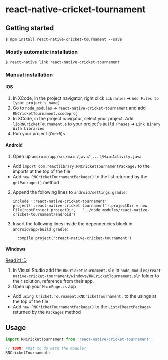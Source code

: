 
# react-native-cricket-tournament

## Getting started

`$ npm install react-native-cricket-tournament --save`

### Mostly automatic installation

`$ react-native link react-native-cricket-tournament`

### Manual installation


#### iOS

1. In XCode, in the project navigator, right click `Libraries` ➜ `Add Files to [your project's name]`
2. Go to `node_modules` ➜ `react-native-cricket-tournament` and add `RNCricketTournament.xcodeproj`
3. In XCode, in the project navigator, select your project. Add `libRNCricketTournament.a` to your project's `Build Phases` ➜ `Link Binary With Libraries`
4. Run your project (`Cmd+R`)<

#### Android

1. Open up `android/app/src/main/java/[...]/MainActivity.java`
  - Add `import com.reactlibrary.RNCricketTournamentPackage;` to the imports at the top of the file
  - Add `new RNCricketTournamentPackage()` to the list returned by the `getPackages()` method
2. Append the following lines to `android/settings.gradle`:
  	```
  	include ':react-native-cricket-tournament'
  	project(':react-native-cricket-tournament').projectDir = new File(rootProject.projectDir, 	'../node_modules/react-native-cricket-tournament/android')
  	```
3. Insert the following lines inside the dependencies block in `android/app/build.gradle`:
  	```
      compile project(':react-native-cricket-tournament')
  	```

#### Windows
[Read it! :D](https://github.com/ReactWindows/react-native)

1. In Visual Studio add the `RNCricketTournament.sln` in `node_modules/react-native-cricket-tournament/windows/RNCricketTournament.sln` folder to their solution, reference from their app.
2. Open up your `MainPage.cs` app
  - Add `using Cricket.Tournament.RNCricketTournament;` to the usings at the top of the file
  - Add `new RNCricketTournamentPackage()` to the `List<IReactPackage>` returned by the `Packages` method


## Usage
```javascript
import RNCricketTournament from 'react-native-cricket-tournament';

// TODO: What to do with the module?
RNCricketTournament;
```
  